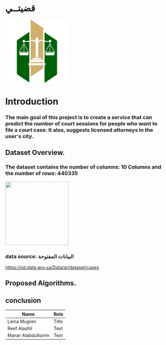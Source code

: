 # قضيتــي

<img src="photo.png" width="200" height="200">



# Introduction
### The main goal of this project is to create a service that can predict the number of court sessions for people who want to file a court case. It also, suggests licensed attorneys in the user's city.


## Dataset Overview.
### The dataset contains the number of columns: 10 Columns and  the number of rows: 440335 

<img src="dataset.png" width="200" height="200">

### data source: البيانات المفتوحة

https://od.data.gov.sa/Data/ar/dataset/cases



## Proposed Algorithms.




## conclusion



| Name | Role |
| ----------- | ----------- |
| Lama Mugren | Title |
| Reef Alashli | Text |
| Manar Alabdulkarim | Text |
